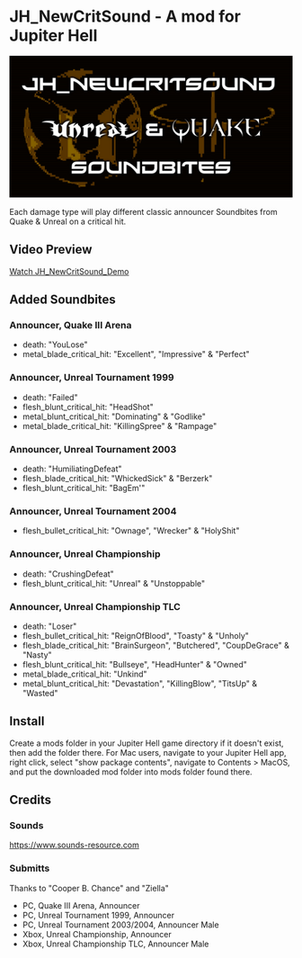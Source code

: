 # JH_NewCritSound - A mod for Jupiter Hell

![Mod preview Picture: JH_NewCritSound, Unreal & Quake Soundbites.](/JH_NewCritSound_SP.jpg)

Each damage type will play different classic announcer Soundbites from Quake & Unreal on a critical hit.


## Video Preview
[Watch JH_NewCritSound_Demo](https://imagekit.io/player/embed/g4m3m0ds/JH_NewCritSound/JupiterHell_Mod_NewCritSound_Demo.mp4?updatedAt=1744659237779&thumbnail=https%3A%2F%2Fik.imagekit.io%2Fg4m3m0ds%2FJH_NewCritSound%2FJupiterHell_Mod_NewCritSound_Demo.mp4%2Fik-thumbnail.jpg%3FupdatedAt%3D1744659237779&updatedAt=1744659237779)


## Added Soundbites

### Announcer, Quake III Arena
 - death: "YouLose"
 - metal_blade_critical_hit: "Excellent", "Impressive" & "Perfect"

### Announcer, Unreal Tournament 1999
 - death: "Failed"
 - flesh_blunt_critical_hit: "HeadShot"
 - metal_blunt_critical_hit: "Dominating" & "Godlike" 
 - metal_blade_critical_hit: "KillingSpree" & "Rampage"

### Announcer, Unreal Tournament 2003
 - death: "HumiliatingDefeat"
 - flesh_blade_critical_hit: "WhickedSick" & "Berzerk"
 - flesh_blunt_critical_hit: "BagEm'"
 
### Announcer, Unreal Tournament 2004
 - flesh_bullet_critical_hit: "Ownage", "Wrecker" & "HolyShit"

### Announcer, Unreal Championship
 - death: "CrushingDefeat"
 - flesh_blunt_critical_hit: "Unreal" & "Unstoppable"

### Announcer, Unreal Championship TLC
 - death: "Loser"
 - flesh_bullet_critical_hit: "ReignOfBlood", "Toasty" & "Unholy"
 - flesh_blade_critical_hit: "BrainSurgeon", "Butchered", "CoupDeGrace" & "Nasty" 
 - flesh_blunt_critical_hit: "Bullseye", "HeadHunter" & "Owned"
 - metal_blade_critical_hit: "Unkind"
 - metal_blunt_critical_hit: "Devastation", "KillingBlow", "TitsUp" & "Wasted"


## Install
Create a mods folder in your Jupiter Hell game directory if it doesn't exist, then add the folder there.
For Mac users, navigate to your Jupiter Hell app, right click, select "show package contents", navigate to Contents > MacOS, and put the downloaded mod folder into mods folder found there.


## Credits

### Sounds
https://www.sounds-resource.com 

### Submitts
Thanks to "Cooper B. Chance" and "Ziella"
 - PC, Quake III Arena, Announcer
 - PC, Unreal Tournament 1999, Announcer
 - PC, Unreal Tournament 2003/2004, Announcer Male
 - Xbox, Unreal Championship, Announcer
 - Xbox, Unreal Championship TLC, Announcer Male
